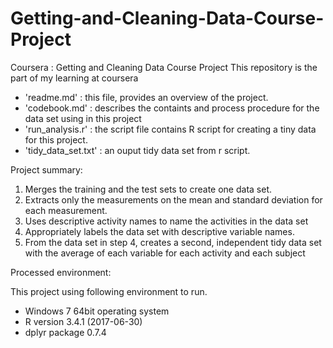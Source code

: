 # Getting-and-Cleaning-Data-Course-Project
Coursera : Getting and Cleaning Data Course Project
This repository is the part of my learning at coursera

- 'readme.md' : this file, provides an overview of the project.
- 'codebook.md' : describes the containts and process procedure for the data set using in this project
- 'run_analysis.r' : the script file contains R script for creating a tiny data for this project.
- 'tidy_data_set.txt' : an ouput tidy data set from r script.

Project summary:

1. Merges the training and the test sets to create one data set.
1. Extracts only the measurements on the mean and standard deviation for each measurement.
1. Uses descriptive activity names to name the activities in the data set
1. Appropriately labels the data set with descriptive variable names.
1. From the data set in step 4, creates a second, independent tidy data set with the average of each variable for each activity and each subject

Processed environment:

This project using following environment to run.

* Windows 7 64bit operating system
* R version 3.4.1 (2017-06-30)
* dplyr package 0.7.4
